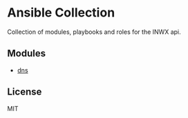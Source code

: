# Ansible Collection

Collection of modules, playbooks and roles for the INWX api.

## Modules

* [dns](inwx/dns/README.md)

License
----

MIT